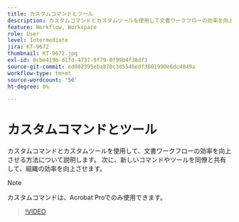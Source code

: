 ```yaml
---
title: カスタムコマンドとツール
description: カスタムコマンドとカスタムツールを使用して文書ワークフローの効率を向上させる方法について説明します。
feature: Workflow, Workspace
role: User
level: Intermediate
jira: KT-9672
thumbnail: KT-9672.jpg
exl-id: 0cbe419b-d1fd-4737-9f79-0f99b4f38df3
source-git-commit: ed082395eba870c3d5546edf3601990e6dc4049a
workflow-type: tm+mt
source-wordcount: '56'
ht-degree: 0%

---
```


# カスタムコマンドとツール

カスタムコマンドとカスタムツールを使用して、文書ワークフローの効率を向上させる方法について説明します。 次に、新しいコマンドやツールを同僚と共有して、組織の効率を向上させます。

>[!NOTE]
>
>カスタムコマンドは、Acrobat Proでのみ使用できます。

>[!VIDEO](https://video.tv.adobe.com/v/347074?quality=12&learn=on&hidetitle=true&captions=jpn)
